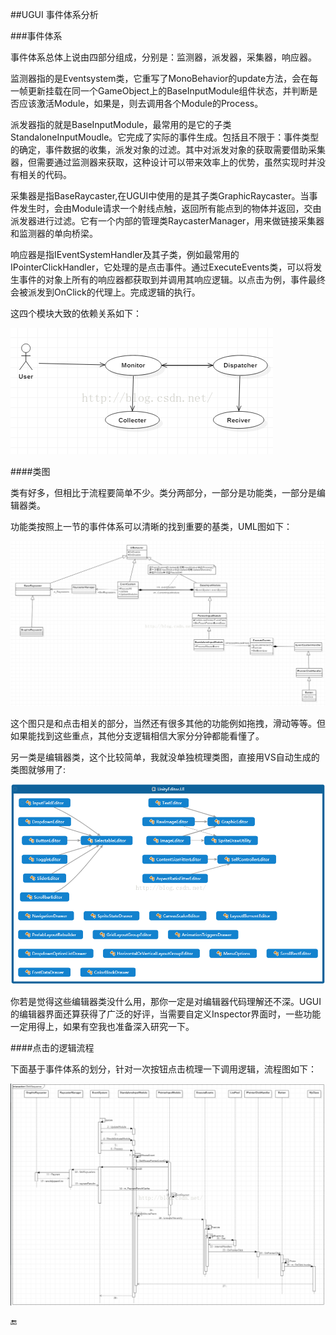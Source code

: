 ##UGUI 事件体系分析

###事件体系

事件体系总体上说由四部分组成，分别是：监测器，派发器，采集器，响应器。

监测器指的是Eventsystem类，它重写了MonoBehavior的update方法，会在每一帧更新挂载在同一个GameObject上的BaseInputModule组件状态，并判断是否应该激活Module，如果是，则去调用各个Module的Process。

派发器指的就是BaseInputModule，最常用的是它的子类StandaloneInputMoudle。它完成了实际的事件生成。包括且不限于：事件类型的确定，事件数据的收集，派发对象的过滤。其中对派发对象的获取需要借助采集器，但需要通过监测器来获取，这种设计可以带来效率上的优势，虽然实现时并没有相关的代码。

采集器是指BaseRaycaster,在UGUI中使用的是其子类GraphicRaycaster。当事件发生时，会由Module请求一个射线点触，返回所有能点到的物体并返回，交由派发器进行过滤。它有一个内部的管理类RaycasterManager，用来做链接采集器和监测器的单向桥梁。

响应器是指IEventSystemHandler及其子类，例如最常用的IPointerClickHandler，它处理的是点击事件。通过ExecuteEvents类，可以将发生事件的对象上所有的响应器都获取到并调用其响应逻辑。以点击为例，事件最终会被派发到OnClick的代理上。完成逻辑的执行。

这四个模块大致的依赖关系如下： 

![](/assets/39576101751322.png)



####类图

类有好多，但相比于流程要简单不少。类分两部分，一部分是功能类，一部分是编辑器类。

功能类按照上一节的事件体系可以清晰的找到重要的基类，UML图如下：

![](/assets/39576101751323.png)


这个图只是和点击相关的部分，当然还有很多其他的功能例如拖拽，滑动等等。但如果能找到这些重点，其他分支逻辑相信大家分分钟都能看懂了。

另一类是编辑器类，这个比较简单，我就没单独梳理类图，直接用VS自动生成的类图就够用了:

![](/assets/39576101751324.png)


你若是觉得这些编辑器类没什么用，那你一定是对编辑器代码理解还不深。UGUI的编辑器界面还算获得了广泛的好评，当需要自定义Inspector界面时，一些功能一定用得上，如果有空我也准备深入研究一下。


####点击的逻辑流程

下面基于事件体系的划分，针对一次按钮点击梳理一下调用逻辑，流程图如下：

![](/assets/39576101751325.png)

🔚